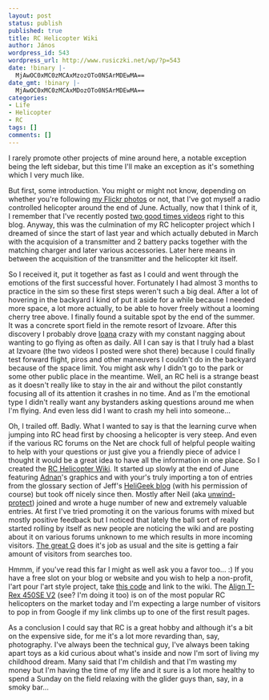 ```yaml
---
layout: post
status: publish
published: true
title: RC Helicopter Wiki
author: János
wordpress_id: 543
wordpress_url: http://www.rusiczki.net/wp/?p=543
date: !binary |-
  MjAwOC0xMC0zMCAxMzozOTo0NSArMDEwMA==
date_gmt: !binary |-
  MjAwOC0xMC0zMCAxMDozOTo0NSArMDEwMA==
categories:
- Life
- Helicopter
- RC
tags: []
comments: []
---
```

<p>I rarely promote other projects of mine around here, a notable exception being the left sidebar, but this time I'll make an exception as it's something which I very much like.</p>
<p>But first, some introduction. You might or might not know, depending on whether you're following <a href="http://www.flickr.com/photos/janos/">my Flickr photos</a> or not, that I've got myself a radio controlled helicopter around the end of June. Actually, now that I think of it, I remember that I've recently posted <a href="http://www.rusiczki.net/blog/archives/2008/09/29/good_times">two good times videos</a> right to this blog. Anyway, this was the culmination of my RC helicopter project which I dreamed of since the start of last year and which actually debuted in March with the acquision of a transmitter and 2 battery packs together with the matching charger and later various accessories. Later here means in between the acquisition of the transmitter and the helicopter kit itself.</p>
<p>So I received it, put it together as fast as I could and went through the emotions of the first successful hover. Fortunately I had almost 3 months to practice in the sim so these first steps weren't such a big deal. After a lot of hovering in the backyard I kind of put it aside for a while because I needed more space, a lot more actually, to be able to hover freely without a looming cherry tree above. I finally found a suitable spot by the end of the summer. It was a concrete sport field in the remote resort of Izvoare. After this discovery I probably drove <a href="http://www.flickr.com/photos/ioana/">Ioana</a> crazy with my constant nagging about wanting to go flying as often as daily. All I can say is that I truly had a blast at Izvoare (the two videos I posted were shot there) because I could finally test forward flight, piros and other maneuvers I couldn't do in the backyard because of the space limit. You might ask why I didn't go to the park or some other public place in the meantime. Well, an RC heli is a strange beast as it doesn't really like to stay in the air and without the pilot constantly focusing all of its attention it crashes in no time. And as I'm the emotional type I didn't really want any bystanders asking questions around me when I'm flying. And even less did I want to crash my heli into someone...</p>
<p>Oh, I trailed off. Badly. What I wanted to say is that the learning curve when jumping into RC head first by choosing a helicopter is very steep. And even if the various RC forums on the Net are chock full of helpful people waiting to help with your questions or just give you a friendly piece of advice I thought it would be a great idea to have all the information in one place. So I created the <a href="http://www.rcheliwiki.com">RC Helicopter Wiki</a>. It started up slowly at the end of June featuring <a href="http://www.adnan.ro">Adnan</a>'s graphics and with your's truly importing a ton of entries from the glossary section of Jeff's <a href="http://heligeek.wordpress.com">HeliGeek blog</a> (with his permission of course) but took off nicely since then. Mostly after Neil (aka <a href="http://www.rcheliwiki.com/User:Unwind-protect">unwind-protect</a>) joined and wrote a huge number of new and extremely valuable entries. At first I've tried promoting it on the various forums with mixed but mostly positive feedback but I noticed that lately the ball sort of really started rolling by itself as new people are noticing the wiki and are posting about it on various forums unknown to me which results in more incoming visitors. <a href="http://www.google.com">The great G</a> does it's job as usual and the site is getting a fair amount of visitors from searches too.</p>
<p>Hmmm, if you've read this far I might as well ask you a favor too... :) If you have a free slot on your blog or website and you wish to help a non-profit, l'art pour l'art style project, take <a href="http://www.rusiczki.net/blog/blogstuff/rc-heli-wiki-link.txt">this code</a> and link to the wiki. The <a href="http://www.rcheliwiki.com/Align_T-Rex_450SE_V2">Align T-Rex 450SE V2</a> (see? I'm doing it too) is on of the most popular RC helicopters on the market today and I'm expecting a large number of visitors to pop in from Google if my link climbs up to one of the first result pages.</p>
<p>As a conclusion I could say that RC is a great hobby and although it's a bit on the expensive side, for me it's a lot more revarding than, say, photography. I've always been the technical guy, I've always been taking apart toys as a kid curious about what's inside and now I'm sort of living my childhood dream. Many said that I'm childish and that I'm wasting my money but I'm having the time of my life and it sure is a lot more healthy to spend a Sunday on the field relaxing with the glider guys than, say, in a smoky bar...</p>
